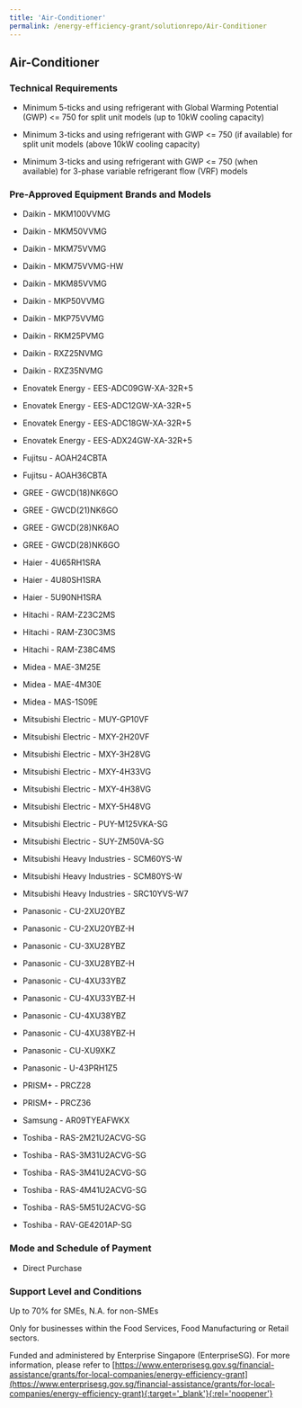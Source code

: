 ```yaml
---
title: 'Air-Conditioner'
permalink: /energy-efficiency-grant/solutionrepo/Air-Conditioner
---
```


## Air-Conditioner

### Technical Requirements

- Minimum 5-ticks and using refrigerant with Global Warming Potential (GWP) <= 750 for split unit models (up to 10kW cooling capacity)

- Minimum 3-ticks and using refrigerant with GWP <= 750 (if available) for split unit models (above 10kW cooling capacity)

- Minimum 3-ticks and using refrigerant with GWP <= 750 (when available) for 3-phase variable refrigerant flow (VRF) models


### Pre-Approved Equipment Brands and Models

- Daikin - MKM100VVMG

- Daikin - MKM50VVMG

- Daikin - MKM75VVMG

- Daikin - MKM75VVMG-HW

- Daikin - MKM85VVMG

- Daikin - MKP50VVMG

- Daikin - MKP75VVMG

- Daikin - RKM25PVMG

- Daikin - RXZ25NVMG

- Daikin - RXZ35NVMG

- Enovatek Energy - EES-ADC09GW-XA-32R+5

- Enovatek Energy - EES-ADC12GW-XA-32R+5

- Enovatek Energy - EES-ADC18GW-XA-32R+5

- Enovatek Energy - EES-ADX24GW-XA-32R+5

- Fujitsu - AOAH24CBTA

- Fujitsu - AOAH36CBTA

- GREE - GWCD(18)NK6GO

- GREE - GWCD(21)NK6GO

- GREE - GWCD(28)NK6AO

- GREE - GWCD(28)NK6GO

- Haier - 4U65RH1SRA

- Haier - 4U80SH1SRA

- Haier - 5U90NH1SRA

- Hitachi - RAM-Z23C2MS

- Hitachi - RAM-Z30C3MS

- Hitachi - RAM-Z38C4MS

- Midea - MAE-3M25E

- Midea - MAE-4M30E

- Midea - MAS-1S09E

- Mitsubishi Electric - MUY-GP10VF

- Mitsubishi Electric - MXY-2H20VF

- Mitsubishi Electric - MXY-3H28VG

- Mitsubishi Electric - MXY-4H33VG

- Mitsubishi Electric - MXY-4H38VG

- Mitsubishi Electric - MXY-5H48VG

- Mitsubishi Electric - PUY-M125VKA-SG

- Mitsubishi Electric - SUY-ZM50VA-SG

- Mitsubishi Heavy Industries - SCM60YS-W

- Mitsubishi Heavy Industries - SCM80YS-W

- Mitsubishi Heavy Industries - SRC10YVS-W7

- Panasonic - CU-2XU20YBZ

- Panasonic - CU-2XU20YBZ-H

- Panasonic - CU-3XU28YBZ

- Panasonic - CU-3XU28YBZ-H

- Panasonic - CU-4XU33YBZ

- Panasonic - CU-4XU33YBZ-H

- Panasonic - CU-4XU38YBZ

- Panasonic - CU-4XU38YBZ-H

- Panasonic - CU-XU9XKZ

- Panasonic - U-43PRH1Z5

- PRISM+ - PRCZ28

- PRISM+ - PRCZ36

- Samsung - AR09TYEAFWKX

- Toshiba - RAS-2M21U2ACVG-SG

- Toshiba - RAS-3M31U2ACVG-SG

- Toshiba - RAS-3M41U2ACVG-SG

- Toshiba - RAS-4M41U2ACVG-SG

- Toshiba - RAS-5M51U2ACVG-SG

- Toshiba - RAV-GE4201AP-SG


### Mode and Schedule of Payment 

- Direct Purchase

### Support Level and Conditions

Up to 70% for SMEs, N.A. for non-SMEs

Only for businesses within the Food Services, Food Manufacturing or Retail sectors.

Funded and administered by Enterprise Singapore (EnterpriseSG). For more information, please refer to [https://www.enterprisesg.gov.sg/financial-assistance/grants/for-local-companies/energy-efficiency-grant](https://www.enterprisesg.gov.sg/financial-assistance/grants/for-local-companies/energy-efficiency-grant){:target='_blank'}{:rel='noopener'}

<script src='/jquery/resize-tables.js'></script>
